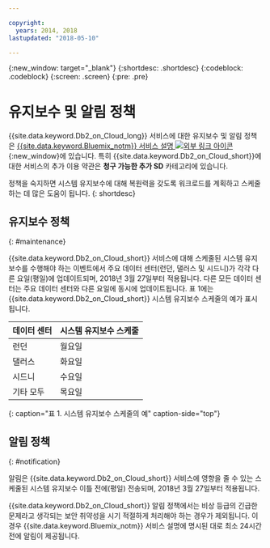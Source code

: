 ```yaml
---

copyright:
  years: 2014, 2018
lastupdated: "2018-05-10"

---
```


<!-- Attribute definitions --> 
{:new_window: target="_blank"}
{:shortdesc: .shortdesc}
{:codeblock: .codeblock}
{:screen: .screen}
{:pre: .pre}

# 유지보수 및 알림 정책

{{site.data.keyword.Db2_on_Cloud_long}} 서비스에 대한 유지보수 및 알림 정책은 [{{site.data.keyword.Bluemix_notm}} 서비스 설명 ![외부 링크 아이콘](../../icons/launch-glyph.svg "외부 링크 아이콘")](http://www.ibm.com/software/sla/sladb.nsf/sla/bm?OpenDocument){:new_window}에 있습니다. 특히 {{site.data.keyword.Db2_on_Cloud_short}}에 대한 서비스의 추가 이용 약관은 **청구 가능한 추가 SD** 카테고리에 있습니다. 

정책을 숙지하면 시스템 유지보수에 대해 복원력을 갖도록 워크로드를 계획하고 스케줄하는 데 많은 도움이 됩니다.
{: shortdesc}

## 유지보수 정책
{: #maintenance}

{{site.data.keyword.Db2_on_Cloud_short}} 서비스에 대해 스케줄된 시스템 유지보수를 수행해야 하는 이벤트에서 주요 데이터 센터(런던, 댈러스 및 시드니)가 각각 다른 요일(평일)에 업데이트되며, 2018년 3월 27일부터 적용됩니다. 다른 모든 데이터 센터는 주요 데이터 센터와 다른 요일에 동시에 업데이트됩니다. 표 1에는 {{site.data.keyword.Db2_on_Cloud_short}} 시스템 유지보수 스케줄의 예가 표시됩니다.

| 데이터 센터 |   시스템 유지보수 스케줄 |
|-------------|-----------------------------|
|   런던 | 월요일 |
| 댈러스 | 화요일 |
| 시드니 | 수요일 |
|기타 모두 | 목요일 |
{: caption="표 1. 시스템 유지보수 스케줄의 예" caption-side="top"}


## 알림 정책
{: #notification}

알림은 {{site.data.keyword.Db2_on_Cloud_short}} 서비스에 영향을 줄 수 있는 스케줄된 시스템 유지보수 이틀 전에(평일) 전송되며, 2018년 3월 27일부터 적용됩니다. 

{{site.data.keyword.Db2_on_Cloud_short}} 알림 정책에서는 비상 등급의 긴급한 문제라고 생각되는 보안 취약성을 시기 적절하게 처리해야 하는 경우가 제외됩니다. 이 경우 {{site.data.keyword.Bluemix_notm}} 서비스 설명에 명시된 대로 최소 24시간 전에 알림이 제공됩니다.
